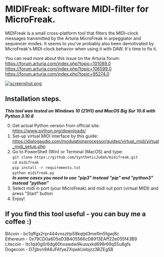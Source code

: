# MIDIFreak: software MIDI-filter for MicroFreak.

MIDIFreak is a small cross-platform tool that filters the MIDI-clock messages transmitted by the Arturia MicroFreak in arpeggiator and sequencer modes. It seems to you've probably also been demotivated by MicroFreak's MIDI-clock behavior when using it with DAW. It's time to fix it.

You can read more about this issue on the Arturia forum:<br />
https://forum.arturia.com/index.php?topic=101089.0<br />
https://forum.arturia.com/index.php?topic=106599.0<br />
https://forum.arturia.com/index.php?topic=95274.0<br />

[![screenshot.png](https://i.postimg.cc/W1J8gpCT/screenshot.png)](https://postimg.cc/RW4wzmvD)

## Installation steps.
***This tool was tested on Windows 10 (21H1) and MacOS Big Sur 10.6 with Python 3.10.8***

0. Get actual Python version from official site: <br />https://www.python.org/downloads/ <br />
1. Set-up virtual MIDI interface by this guide: <br />https://dialogaudio.com/modulationprocessor/guides/virtual_midi/virtual_midi_setup.php <br />
2. Go to PowerShell (Win) or Terminal (MacOS) and type: <br />
	`git clone https://github.com/SyntheticJudah/midifreak.git`<br />
	`cd midifreak`<br />
	`pip install -r requirements.txt`<br />
	`python midifreak.py`<br />
	***In some cases you need to use "pip3" instead "pip" and "python3" instead "python"*** <br />
3. Select midi in port (your MicroFreak) and midi out port (virtual MIDI) and press "Start" button <br />
4. Enjoy! <br />

## If you find this tool useful - you can buy me a coffee :)

Bitcoin - bc1qffgs2rpr444vnszttp58kqtjd3meflm5fgwj8c<br />
Ethereum - 0x79CD0a605eD3B405566cD8913EAff22e055f43B9<br />
Litecoin - ltc1qd0g0r6dg60hvawdw9kussxkd698r69q55u8gfs<br />
Dogecoin - D7jjbvn9A8JFAfyeZXqwkUebjzz3BZEg5B<br />


